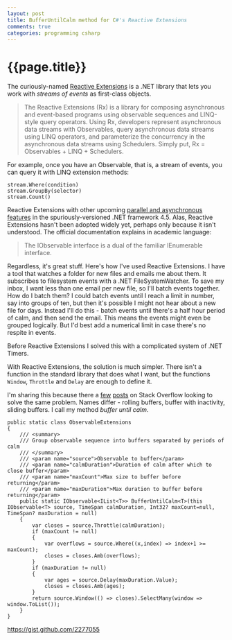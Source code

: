 ```yaml
---
layout: post
title: BufferUntilCalm method for C#'s Reactive Extensions
comments: true
categories: programming csharp
---
```


# {{page.title}}

The curiously-named [Reactive Extensions](http://msdn.microsoft.com/en-us/data/gg577609) is a .NET library that lets you work with _streams of events_ as first-class objects.

> The Reactive Extensions (Rx) is a library for composing asynchronous and event-based programs using observable sequences and LINQ-style query operators. Using Rx, developers represent asynchronous data streams with Observables, query asynchronous data streams using LINQ operators, and parameterize the concurrency in the asynchronous data streams using Schedulers. Simply put, Rx = Observables + LINQ + Schedulers.

For example, once you have an Observable, that is, a stream of events, you can query it with LINQ extension methods:

    stream.Where(condition)
    stream.GroupBy(selector)
    stream.Count()    

Reactive Extensions with other upcoming [parallel and asynchronous features](http://blogs.msdn.com/b/pfxteam/archive/2011/09/17/10212961.aspx) in the spuriously-versioned .NET framework 4.5. Alas, Reactive Extensions hasn't been adopted widely yet, perhaps only because it isn't understood. The official documentation explains in academic language:

> The IObservable interface is a dual of the familiar IEnumerable interface.

Regardless, it's great stuff. Here's how I've used Reactive Extensions. I have a tool that watches a folder for new files and emails me about them. It subscribes to filesystem events with a .NET FileSystemWatcher. To save my inbox, I want less than one email per new file, so I'll batch events together. How do I batch them? I could batch events until I reach a limit in number, say into groups of ten, but then it's possible I might not hear about a new file for days. Instead I'll do this - batch events until there's a half hour period of calm, and then send the email. This means the events might even be grouped logically. But I'd best add a numerical limit in case there's no respite in events.

Before Reactive Extensions I solved this with a complicated system of .NET Timers. 

With Reactive Extensions, the solution is much simpler. There isn't a function in the standard library that does what I want, but the functions `Window`, `Throttle` and `Delay` are enough to define it.

I'm sharing this because there a [few](http://stackoverflow.com/questions/7597773/does-reactive-extensions-support-rolling-buffers/9791385#9791385) [posts](http://stackoverflow.com/questions/8849810/reactive-throttle-returning-all-items-added-within-the-timespan/9791918#9791918) on Stack Overflow looking to solve the same problem. Names differ - rolling buffers, buffer with inactivity, sliding buffers. I call my method _buffer until calm_.

    public static class ObservableExtensions
    {
        /// <summary>
        /// Group observable sequence into buffers separated by periods of calm
        /// </summary>
        /// <param name="source">Observable to buffer</param>
        /// <param name="calmDuration">Duration of calm after which to close buffer</param>
        /// <param name="maxCount">Max size to buffer before returning</param>
        /// <param name="maxDuration">Max duration to buffer before returning</param>
        public static IObservable<IList<T>> BufferUntilCalm<T>(this IObservable<T> source, TimeSpan calmDuration, Int32? maxCount=null, TimeSpan? maxDuration = null)
        {
            var closes = source.Throttle(calmDuration);
            if (maxCount != null)
            {
                var overflows = source.Where((x,index) => index+1 >= maxCount);
                closes = closes.Amb(overflows);
            }
            if (maxDuration != null)
            {
                var ages = source.Delay(maxDuration.Value);
                closes = closes.Amb(ages);
            }
            return source.Window(() => closes).SelectMany(window => window.ToList());
        }
    }
    
<https://gist.github.com/2277055>

